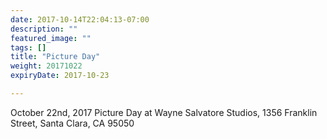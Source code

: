 ```yaml
---
date: 2017-10-14T22:04:13-07:00
description: ""
featured_image: ""
tags: []
title: "Picture Day"
weight: 20171022
expiryDate: 2017-10-23

---
```


October 22nd, 2017
Picture Day
at Wayne Salvatore Studios, 1356 Franklin Street, Santa Clara, CA 95050

